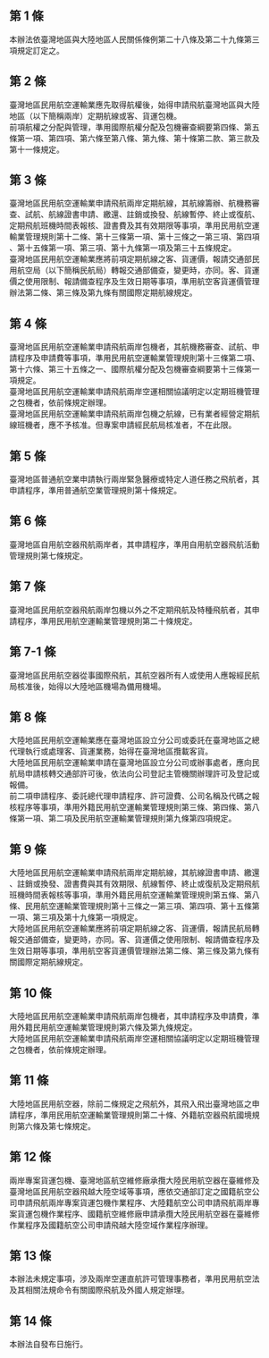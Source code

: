 第 1 條
-------
本辦法依臺灣地區與大陸地區人民關係條例第二十八條及第二十九條第三  
項規定訂定之。

第 2 條
-------
臺灣地區民用航空運輸業應先取得航權後，始得申請飛航臺灣地區與大陸  
地區（以下簡稱兩岸）定期航線或客、貨運包機。  
前項航權之分配與管理，準用國際航權分配及包機審查綱要第四條、第五  
條第一項、第四項、第六條至第八條、第九條、第十條第二款、第三款及  
第十一條規定。

第 3 條
-------
臺灣地區民用航空運輸業申請飛航兩岸定期航線，其航線籌辦、航機務審  
查、試航、航線證書申請、繳還、註銷或換發、航線暫停、終止或復航、  
定期飛航班機時間表報核、證書費及其有效期限等事項，準用民用航空運  
輸業管理規則第十二條、第十三條第一項、第十三條之一第三項、第四項  
、第十五條第一項、第三項、第十九條第一項及第三十五條規定。  
臺灣地區民用航空運輸業應將前項定期航線之客、貨運價，報請交通部民  
用航空局（以下簡稱民航局）轉報交通部備查，變更時，亦同。客、貨運  
價之使用限制、報請備查程序及生效日期等事項，準用航空客貨運價管理  
辦法第二條、第三條及第九條有關國際定期航線規定。

第 4 條
-------
臺灣地區民用航空運輸業申請飛航兩岸包機者，其航機務審查、試航、申  
請程序及申請費等事項，準用民用航空運輸業管理規則第十三條第二項、  
第十六條、第三十五條之一、國際航權分配及包機審查綱要第十三條第一  
項規定。  
臺灣地區民用航空運輸業申請飛航兩岸空運相關協議明定以定期班機管理  
之包機者，依前條規定辦理。  
臺灣地區民用航空運輸業申請飛航兩岸包機之航線，已有業者經營定期航  
線班機者，應不予核准。但專案申請經民航局核准者，不在此限。

第 5 條
-------
臺灣地區普通航空業申請執行兩岸緊急醫療或特定人道任務之飛航者，其  
申請程序，準用普通航空業管理規則第十條規定。

第 6 條
-------
臺灣地區自用航空器飛航兩岸者，其申請程序，準用自用航空器飛航活動  
管理規則第七條規定。

第 7 條
-------
臺灣地區民用航空器飛航兩岸包機以外之不定期飛航及特種飛航者，其申  
請程序，準用民用航空運輸業管理規則第二十條規定。

第 7-1 條
---------
臺灣地區民用航空器從事國際飛航，其航空器所有人或使用人應報經民航  
局核准後，始得以大陸地區機場為備用機場。

第 8 條
-------
大陸地區民用航空運輸業應在臺灣地區設立分公司或委託在臺灣地區之總  
代理執行或處理客、貨運業務，始得在臺灣地區攬載客貨。  
大陸地區民用航空運輸業申請在臺灣地區設立分公司或辦事處者，應向民  
航局申請核轉交通部許可後，依法向公司登記主管機關辦理許可及登記或  
報備。  
前二項申請程序、委託總代理申請程序、許可證費、公司名稱及代碼之報  
核程序等事項，準用外籍民用航空運輸業管理規則第三條、第四條、第八  
條第一項、第二項及民用航空運輸業管理規則第九條第四項規定。

第 9 條
-------
大陸地區民用航空運輸業申請飛航兩岸定期航線，其航線證書申請、繳還  
、註銷或換發、證書費與其有效期限、航線暫停、終止或復航及定期飛航  
班機時間表報核等事項，準用外籍民用航空運輸業管理規則第五條、第八  
條、民用航空運輸業管理規則第十三條之一第三項、第四項、第十五條第  
一項、第三項及第十九條第一項規定。  
大陸地區民用航空運輸業應將前項定期航線之客、貨運價，報請民航局轉  
報交通部備查，變更時，亦同。客、貨運價之使用限制、報請備查程序及  
生效日期等事項，準用航空客貨運價管理辦法第二條、第三條及第九條有  
關國際定期航線規定。

第 10 條
--------
大陸地區民用航空運輸業申請飛航兩岸包機者，其申請程序及申請費，準  
用外籍民用航空運輸業管理規則第六條及第九條規定。  
大陸地區民用航空運輸業申請飛航兩岸空運相關協議明定以定期班機管理  
之包機者，依前條規定辦理。

第 11 條
--------
大陸地區民用航空器，除前二條規定之飛航外，其飛入飛出臺灣地區之申  
請程序，準用民用航空運輸業管理規則第二十條、外籍航空器飛航國境規  
則第六條及第七條規定。

第 12 條
--------
兩岸專案貨運包機、臺灣地區航空維修廠承攬大陸民用航空器在臺維修及  
臺灣地區民用航空器飛越大陸空域等事項，應依交通部訂定之國籍航空公  
司申請飛航兩岸專案貨運包機作業程序、大陸籍航空公司申請飛航兩岸專  
案貨運包機作業程序、國籍航空維修廠申請承攬大陸民用航空器在臺維修  
作業程序及國籍航空公司申請飛越大陸空域作業程序辦理。

第 13 條
--------
本辦法未規定事項，涉及兩岸空運直航許可管理事務者，準用民用航空法  
及其相關法規命令有關國際飛航及外國人規定辦理。

第 14 條
--------
本辦法自發布日施行。


